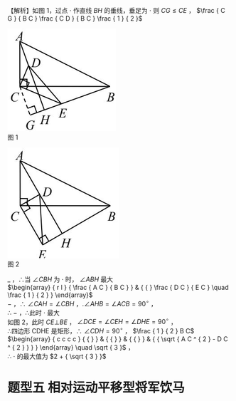 【解析】如图 1，过点 $\cdot$ 作直线 $B H$ 的垂线，垂足为 $\cdot$ 则 $C G { \leqslant } C E$ ， $\frac { C G } { B C } \frac { C D } { B C } \frac { 1 } { 2 }$

![](<../../qs_image_DB/专题2-1__将军饮马等8类常见最值问题（解析版）/88ae99d01c0425ca75978eb70b0c55a730d9ce9e8a1f92273f03981d42f042d7.jpg>)  
图 1

![](<../../qs_image_DB/专题2-1__将军饮马等8类常见最值问题（解析版）/7fb474cf8e1dca8ee63b48d3b5eb366838762fd623681c395022e60bcd2a404d.jpg>)  
图 2

$\_$ ，∴当 $\angle C B H$ 为 $\cdot$ 时， $\angle A B H$ 最大  
$\begin{array} { r l } { \frac { A C } { B C } } & { { } \frac { D C } { E C } \quad \frac { 1 } { 2 } } \end{array}$   
$-$ ，∴ $\angle C A H = \angle C B H$ ，$. \angle A H B = \angle A C B = 9 0 ^ { \circ }$ ，  
∴ $-$ ，∴此时 $\cdot$ 最大  
如图 2，此时 $C E \bot B E$ ， $\angle D C E = \angle C E H = \angle D H E = 9 0 ^ { \circ }$ ，  
∴四边形 CDHE 是矩形，∴ $\angle C D H = 9 0 ^ { \circ }$ ， $\frac { 1 } { 2 } B C$   
$\begin{array} { c c c c } { { } } & { { } } & { { } } & { { \sqrt { A C ^ { 2 } - D C ^ { 2 } } } } \end{array} \quad \sqrt { 3 }$ ，  
∴ $\cdot$ 的最大值为 $2 + { \sqrt { 3 } }$

# 题型五 相对运动平移型将军饮马
